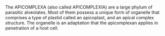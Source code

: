 The APICOMPLEXA (also called APICOMPLEXIA) are a large phylum of parasitic alveolates. Most of them possess a unique form of organelle that comprises a type of plastid called an apicoplast, and an apical complex structure. The organelle is an adaptation that the apicomplexan applies in penetration of a host cell.
